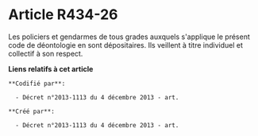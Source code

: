 # Article R434-26

Les policiers et gendarmes de tous grades auxquels s'applique le présent code de déontologie en sont dépositaires. Ils
veillent à titre individuel et collectif à son respect.

**Liens relatifs à cet article**

	**Codifié par**:

	  - Décret n°2013-1113 du 4 décembre 2013 - art.

	**Créé par**:

	  - Décret n°2013-1113 du 4 décembre 2013 - art.
